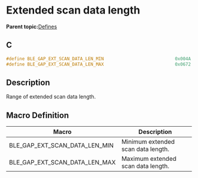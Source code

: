 # Extended scan data length

**Parent topic:**[Defines](GUID-9781CD29-3C4B-41EE-8F98-355D2AA99482.md)

## C

```c
#define BLE_GAP_EXT_SCAN_DATA_LEN_MIN                           0x004A
#define BLE_GAP_EXT_SCAN_DATA_LEN_MAX                           0x0672
```

## Description

Range of extended scan data length.

## Macro Definition

|Macro|Description|
|-----|-----------|
|BLE\_GAP\_EXT\_SCAN\_DATA\_LEN\_MIN|Minimum extended scan data length.|
|BLE\_GAP\_EXT\_SCAN\_DATA\_LEN\_MAX|Maximum extended scan data length.|

